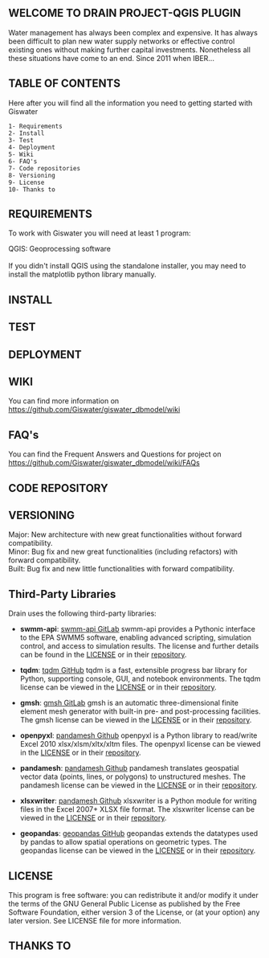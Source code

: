 ## WELCOME TO DRAIN PROJECT-QGIS PLUGIN

Water management has always been complex and expensive. It has always been difficult to plan new water supply networks or effective control existing ones without making further capital investments. Nonetheless all these situations have come to an end. Since 2011 when IBER...


## TABLE OF CONTENTS
Here after you will find all the information you need to getting started with Giswater<br>

	1- Requirements
	2- Install
	3- Test
	4- Deployment
	5- Wiki
	6- FAQ's
	7- Code repositories
	8- Versioning
	9- License
	10- Thanks to


## REQUIREMENTS
To work with Giswater you will need at least 1 program:

QGIS: Geoprocessing software<br>
<br>
If you didn't install QGIS using the standalone installer, you may need to install the matplotlib python library manually.

## INSTALL


## TEST


## DEPLOYMENT


## WIKI
You can find more information on https://github.com/Giswater/giswater_dbmodel/wiki

## FAQ's
You can find the Frequent Answers and Questions for project on https://github.com/Giswater/giswater_dbmodel/wiki/FAQs

## CODE REPOSITORY

## VERSIONING

Major: New architecture with new great functionalities without forward compatibility.<br>
Minor: Bug fix and new great functionalities (including refactors) with forward compatibility.<br>
Built: Bug fix and new little functionalities with forward compatibility.<br>

## Third-Party Libraries

Drain uses the following third-party libraries:

- **swmm-api**: [swmm-api GitLab](https://gitlab.com/markuspichler/swmm_api)
  swmm-api provides a Pythonic interface to the EPA SWMM5 software, enabling advanced scripting, simulation control, and access to simulation results.
  The license and further details can be found in the [LICENSE](./packages/swmm_api/LICENSE) or in their [repository](https://gitlab.com/markuspichler/swmm_api/-/blob/master/LICENSE).

- **tqdm**: [tqdm GitHub](https://github.com/tqdm/tqdm)
  tqdm is a fast, extensible progress bar library for Python, supporting console, GUI, and notebook environments.
  The tqdm license can be viewed in the [LICENSE](./packages/tqdm/LICENCE) or in their [repository](https://github.com/tqdm/tqdm/blob/master/LICENCE).

- **gmsh**: [gmsh GitLab](https://gitlab.onelab.info/gmsh/gmsh/-/tree/gmsh_4_11_1?ref_type=tags)
  gmsh is an automatic three-dimensional finite element mesh generator with built-in pre- and post-processing facilities.
  The gmsh license can be viewed in the [LICENSE](./packages/gmsh/LICENCE) or in their [repository](https://gitlab.onelab.info/gmsh/gmsh/-/blob/gmsh_4_11_1/LICENSE.txt?ref_type=tags).

- **openpyxl**: [pandamesh Github](https://foss.heptapod.net/openpyxl/openpyxl/-/tree/3.1.2?ref_type=tags)
  openpyxl is a Python library to read/write Excel 2010 xlsx/xlsm/xltx/xltm files.
  The openpyxl license can be viewed in the [LICENSE](./packages/openpyxl/LICENCE) or in their [repository](https://foss.heptapod.net/openpyxl/openpyxl/-/blob/3.1.2/LICENCE.rst?ref_type=tags).

- **pandamesh**: [pandamesh Github](https://github.com/Deltares/pandamesh/tree/main)
  pandamesh translates geospatial vector data (points, lines, or polygons) to unstructured meshes.
  The pandamesh license can be viewed in the [LICENSE](./packages/pandamesh/LICENCE) or in their [repository](https://github.com/Deltares/pandamesh/blob/main/LICENSE).

- **xlsxwriter**: [pandamesh Github](https://github.com/jmcnamara/XlsxWriter/tree/RELEASE_3.1.9)
  xlsxwriter is a Python module for writing files in the Excel 2007+ XLSX file format.
  The xlsxwriter license can be viewed in the [LICENSE](./packages/xlsxwriter/LICENCE) or in their [repository](https://github.com/jmcnamara/XlsxWriter/blob/RELEASE_3.1.9/LICENSE.txt).

- **geopandas**: [geopandas GitHub](https://github.com/geopandas/geopandas)
  geopandas extends the datatypes used by pandas to allow spatial operations on geometric types.
  The geopandas license can be viewed in the [LICENSE](./packages/geopandas/LICENSE.txt) or in their [repository](https://github.com/geopandas/geopandas/blob/main/LICENSE.txt).

## LICENSE
This program is free software: you can redistribute it and/or modify it under the terms of the GNU General Public License as published by the Free Software Foundation, either version 3 of the License, or (at your option) any later version. See LICENSE file for more information.


## THANKS TO
